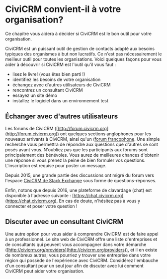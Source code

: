 CiviCRM convient-il à votre organisation?
===================

Ce chapitre vous aidera à décider si CiviCRM est le bon outil pour votre organisation.

CiviCRM est un puissant outil de gestion de contacts adapté aux besoins typiques des organismes à but non lucratifs. Ce n'est pas nécessairement le meilleur outil pour toutes les organisations. Voici quelques façons pour vous aider à découvrir si CiviCRM est l'outil qu'il vous faut :

-   lisez le livre! (vous êtes bien parti !)
-   identifiez les besoins de votre organisation
-   échangez avec d'autres utilisateurs de CiviCRM
-   rencontrez un consultant CiviCRM
-   essayez un site démo
-   installez le logiciel dans un environnement test

Échanger avec d'autres utilisateurs
---------------------------------

Les forums de CiviCRM ([http://forum.civicrm.org](http://forum.civicrm.org)) ont quelques sections anglophones pour les nouveaux arrivants à CiviCRM, ainsi qu'un ([forum francophone](https://forum.civicrm.org/index.php?board=58.0). Une simple recherche vous permettra de répondre aux questions que d'autres se sont posés avant vous. N'oubliez pas que les participants aux forums sont principalement des bénévoles. Vous aurez de meilleures chances d'obtenir une réponse si vous prenez la peine de bien formuler vos questions. L'inscription est requise pour poster un message.

Depuis 2015, une grande partie des discussions ont migré du forum vers l'espace [CiviCRM de Stack Exchange](http://civicrm.stackexchange.com/) sous forme de questions-réponses.

Enfin, notons que depuis 2016, une plateforme de clavardage (chat) est disponible à l'adresse suivante : [https://chat.civicrm.org](https://chat.civicrm.org). En cas de doute, n'hésitez pas à vous y connecter et poser votre question !

Discuter avec un consultant CiviCRM
------------------------------

Une autre option pour vous aider à comprendre CiviCRM est de faire appel à un professionnel. Le site web de CiviCRM offre une liste d'entreprises et de consultants qui peuvent vous accompagner dans votre démarche ([http://civicrm.org/providers](http://civicrm.org/providers)), et il en existe de nombreux autres; vous pourriez y trouver une entreprise dans votre région qui possède de l'expérience avec CiviCRM. Considérez l'embauche d'un consultant pour un seul jour afin de discuter avec lui comment CiviCRM peut aider votre organisation.
